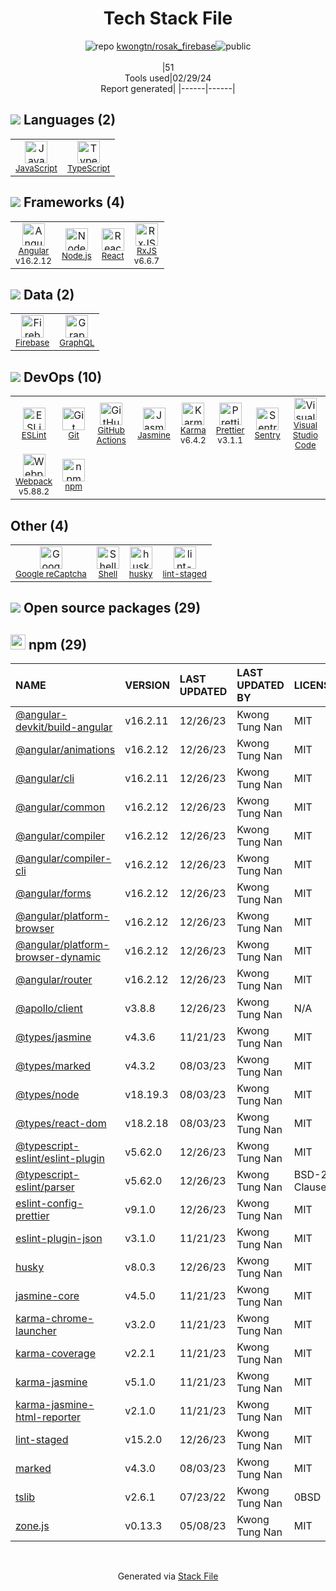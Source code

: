 <!--
&lt;--- Readme.md Snippet without images Start ---&gt;
## Tech Stack
kwongtn/rosak_firebase is built on the following main stack:

- [JavaScript](https://developer.mozilla.org/en-US/docs/Web/JavaScript) – Languages
- [TypeScript](http://www.typescriptlang.org) – Languages
- [Angular](https://angular.io) – Javascript MVC Frameworks
- [Node.js](http://nodejs.org/) – Frameworks (Full Stack)
- [React](https://reactjs.org/) – Javascript UI Libraries
- [RxJS](http://reactivex.io/rxjs/) – Concurrency Frameworks
- [Firebase](https://firebase.google.com/) – Realtime Backend / API
- [GraphQL](http://graphql.org/) – Query Languages
- [ESLint](http://eslint.org/) – Code Review
- [GitHub Actions](https://github.com/features/actions) – Continuous Integration
- [Jasmine](http://jasmine.github.io/) – Javascript Testing Framework
- [Karma](http://karma-runner.github.io/) – Browser Testing
- [Prettier](https://prettier.io/) – Code Review
- [Sentry](https://sentry.io/welcome/?utm_source=stackshare&utm_medium=link&utm_campaign=profile) – Exception Monitoring
- [Visual Studio Code](https://code.visualstudio.com/) – Text Editor
- [Webpack](http://webpack.js.org) – JS Build Tools / JS Task Runners
- [Google reCaptcha](https://www.google.com/recaptcha/intro/index.html) – Bot Detection
- [Shell](https://en.wikipedia.org/wiki/Shell_script) – Shells

Full tech stack [here](/techstack.md)

&lt;--- Readme.md Snippet without images End ---&gt;

&lt;--- Readme.md Snippet with images Start ---&gt;
## Tech Stack
kwongtn/rosak_firebase is built on the following main stack:

- <img width='25' height='25' src='https://img.stackshare.io/service/1209/javascript.jpeg' alt='JavaScript'/> [JavaScript](https://developer.mozilla.org/en-US/docs/Web/JavaScript) – Languages
- <img width='25' height='25' src='https://img.stackshare.io/service/1612/bynNY5dJ.jpg' alt='TypeScript'/> [TypeScript](http://www.typescriptlang.org) – Languages
- <img width='25' height='25' src='https://img.stackshare.io/service/3745/cb8U-gL6_400x400.jpg' alt='Angular'/> [Angular](https://angular.io) – Javascript MVC Frameworks
- <img width='25' height='25' src='https://img.stackshare.io/service/1011/n1JRsFeB_400x400.png' alt='Node.js'/> [Node.js](http://nodejs.org/) – Frameworks (Full Stack)
- <img width='25' height='25' src='https://img.stackshare.io/service/1020/OYIaJ1KK.png' alt='React'/> [React](https://reactjs.org/) – Javascript UI Libraries
- <img width='25' height='25' src='https://img.stackshare.io/service/1796/984368.png' alt='RxJS'/> [RxJS](http://reactivex.io/rxjs/) – Concurrency Frameworks
- <img width='25' height='25' src='https://img.stackshare.io/service/116/cZLxNFZS.jpg' alt='Firebase'/> [Firebase](https://firebase.google.com/) – Realtime Backend / API
- <img width='25' height='25' src='https://img.stackshare.io/service/3820/12972006.png' alt='GraphQL'/> [GraphQL](http://graphql.org/) – Query Languages
- <img width='25' height='25' src='https://img.stackshare.io/service/3337/Q4L7Jncy.jpg' alt='ESLint'/> [ESLint](http://eslint.org/) – Code Review
- <img width='25' height='25' src='https://img.stackshare.io/service/11563/actions.png' alt='GitHub Actions'/> [GitHub Actions](https://github.com/features/actions) – Continuous Integration
- <img width='25' height='25' src='https://img.stackshare.io/service/831/7c0b595409af531b9cdeb07f8c513e8b.png' alt='Jasmine'/> [Jasmine](http://jasmine.github.io/) – Javascript Testing Framework
- <img width='25' height='25' src='https://img.stackshare.io/service/1420/TidYGd6a.png' alt='Karma'/> [Karma](http://karma-runner.github.io/) – Browser Testing
- <img width='25' height='25' src='https://img.stackshare.io/service/7035/default_66f265943abed56bcdbfca1c866a4261b1fbb063.jpg' alt='Prettier'/> [Prettier](https://prettier.io/) – Code Review
- <img width='25' height='25' src='https://img.stackshare.io/service/191/default_9262326592c97828a2a4299dec085a3674dd05f4.png' alt='Sentry'/> [Sentry](https://sentry.io/welcome/?utm_source=stackshare&utm_medium=link&utm_campaign=profile) – Exception Monitoring
- <img width='25' height='25' src='https://img.stackshare.io/service/4202/Visual_Studio_Code_logo.png' alt='Visual Studio Code'/> [Visual Studio Code](https://code.visualstudio.com/) – Text Editor
- <img width='25' height='25' src='https://img.stackshare.io/service/1682/IMG_4636.PNG' alt='Webpack'/> [Webpack](http://webpack.js.org) – JS Build Tools / JS Task Runners
- <img width='25' height='25' src='https://img.stackshare.io/service/4482/dVHQiE0t_400x400.png' alt='Google reCaptcha'/> [Google reCaptcha](https://www.google.com/recaptcha/intro/index.html) – Bot Detection
- <img width='25' height='25' src='https://img.stackshare.io/service/4631/default_c2062d40130562bdc836c13dbca02d318205a962.png' alt='Shell'/> [Shell](https://en.wikipedia.org/wiki/Shell_script) – Shells

Full tech stack [here](/techstack.md)

&lt;--- Readme.md Snippet with images End ---&gt;
-->
<div align="center">

# Tech Stack File

![](https://img.stackshare.io/repo.svg "repo") [kwongtn/rosak_firebase](https://github.com/kwongtn/rosak_firebase)![](https://img.stackshare.io/public_badge.svg "public")
<br/><br/>
|51<br/>Tools used|02/29/24 <br/>Report generated|
|------|------|

</div>

## <img src='https://img.stackshare.io/languages.svg'/> Languages (2)

<table><tr>
  <td align='center'>
  <img width='36' height='36' src='https://img.stackshare.io/service/1209/javascript.jpeg' alt='JavaScript'>
  <br>
  <sub><a href="https://developer.mozilla.org/en-US/docs/Web/JavaScript">JavaScript</a></sub>
  <br>
  <sub></sub>
</td>

<td align='center'>
  <img width='36' height='36' src='https://img.stackshare.io/service/1612/bynNY5dJ.jpg' alt='TypeScript'>
  <br>
  <sub><a href="http://www.typescriptlang.org">TypeScript</a></sub>
  <br>
  <sub></sub>
</td>

</tr>
</table>

## <img src='https://img.stackshare.io/frameworks.svg'/> Frameworks (4)

<table><tr>
  <td align='center'>
  <img width='36' height='36' src='https://img.stackshare.io/service/3745/cb8U-gL6_400x400.jpg' alt='Angular'>
  <br>
  <sub><a href="https://angular.io">Angular</a></sub>
  <br>
  <sub>v16.2.12</sub>
</td>

<td align='center'>
  <img width='36' height='36' src='https://img.stackshare.io/service/1011/n1JRsFeB_400x400.png' alt='Node.js'>
  <br>
  <sub><a href="http://nodejs.org/">Node.js</a></sub>
  <br>
  <sub></sub>
</td>

<td align='center'>
  <img width='36' height='36' src='https://img.stackshare.io/service/1020/OYIaJ1KK.png' alt='React'>
  <br>
  <sub><a href="https://reactjs.org/">React</a></sub>
  <br>
  <sub></sub>
</td>

<td align='center'>
  <img width='36' height='36' src='https://img.stackshare.io/service/1796/984368.png' alt='RxJS'>
  <br>
  <sub><a href="http://reactivex.io/rxjs/">RxJS</a></sub>
  <br>
  <sub>v6.6.7</sub>
</td>

</tr>
</table>

## <img src='https://img.stackshare.io/databases.svg'/> Data (2)

<table><tr>
  <td align='center'>
  <img width='36' height='36' src='https://img.stackshare.io/service/116/cZLxNFZS.jpg' alt='Firebase'>
  <br>
  <sub><a href="https://firebase.google.com/">Firebase</a></sub>
  <br>
  <sub></sub>
</td>

<td align='center'>
  <img width='36' height='36' src='https://img.stackshare.io/service/3820/12972006.png' alt='GraphQL'>
  <br>
  <sub><a href="http://graphql.org/">GraphQL</a></sub>
  <br>
  <sub></sub>
</td>

</tr>
</table>

## <img src='https://img.stackshare.io/devops.svg'/> DevOps (10)

<table><tr>
  <td align='center'>
  <img width='36' height='36' src='https://img.stackshare.io/service/3337/Q4L7Jncy.jpg' alt='ESLint'>
  <br>
  <sub><a href="http://eslint.org/">ESLint</a></sub>
  <br>
  <sub></sub>
</td>

<td align='center'>
  <img width='36' height='36' src='https://img.stackshare.io/service/1046/git.png' alt='Git'>
  <br>
  <sub><a href="http://git-scm.com/">Git</a></sub>
  <br>
  <sub></sub>
</td>

<td align='center'>
  <img width='36' height='36' src='https://img.stackshare.io/service/11563/actions.png' alt='GitHub Actions'>
  <br>
  <sub><a href="https://github.com/features/actions">GitHub Actions</a></sub>
  <br>
  <sub></sub>
</td>

<td align='center'>
  <img width='36' height='36' src='https://img.stackshare.io/service/831/7c0b595409af531b9cdeb07f8c513e8b.png' alt='Jasmine'>
  <br>
  <sub><a href="http://jasmine.github.io/">Jasmine</a></sub>
  <br>
  <sub></sub>
</td>

<td align='center'>
  <img width='36' height='36' src='https://img.stackshare.io/service/1420/TidYGd6a.png' alt='Karma'>
  <br>
  <sub><a href="http://karma-runner.github.io/">Karma</a></sub>
  <br>
  <sub>v6.4.2</sub>
</td>

<td align='center'>
  <img width='36' height='36' src='https://img.stackshare.io/service/7035/default_66f265943abed56bcdbfca1c866a4261b1fbb063.jpg' alt='Prettier'>
  <br>
  <sub><a href="https://prettier.io/">Prettier</a></sub>
  <br>
  <sub>v3.1.1</sub>
</td>

<td align='center'>
  <img width='36' height='36' src='https://img.stackshare.io/service/191/default_9262326592c97828a2a4299dec085a3674dd05f4.png' alt='Sentry'>
  <br>
  <sub><a href="https://sentry.io/welcome/?utm_source=stackshare&utm_medium=link&utm_campaign=profile">Sentry</a></sub>
  <br>
  <sub></sub>
</td>

<td align='center'>
  <img width='36' height='36' src='https://img.stackshare.io/service/4202/Visual_Studio_Code_logo.png' alt='Visual Studio Code'>
  <br>
  <sub><a href="https://code.visualstudio.com/">Visual Studio Code</a></sub>
  <br>
  <sub></sub>
</td>

</tr>
<tr>
  <td align='center'>
  <img width='36' height='36' src='https://img.stackshare.io/service/1682/IMG_4636.PNG' alt='Webpack'>
  <br>
  <sub><a href="http://webpack.js.org">Webpack</a></sub>
  <br>
  <sub>v5.88.2</sub>
</td>

<td align='center'>
  <img width='36' height='36' src='https://img.stackshare.io/service/1120/lejvzrnlpb308aftn31u.png' alt='npm'>
  <br>
  <sub><a href="https://www.npmjs.com/">npm</a></sub>
  <br>
  <sub></sub>
</td>

</tr>
</table>

## Other (4)

<table><tr>
  <td align='center'>
  <img width='36' height='36' src='https://img.stackshare.io/service/4482/dVHQiE0t_400x400.png' alt='Google reCaptcha'>
  <br>
  <sub><a href="https://www.google.com/recaptcha/intro/index.html">Google reCaptcha</a></sub>
  <br>
  <sub></sub>
</td>

<td align='center'>
  <img width='36' height='36' src='https://img.stackshare.io/service/4631/default_c2062d40130562bdc836c13dbca02d318205a962.png' alt='Shell'>
  <br>
  <sub><a href="https://en.wikipedia.org/wiki/Shell_script">Shell</a></sub>
  <br>
  <sub></sub>
</td>

<td align='center'>
  <img width='36' height='36' src='https://img.stackshare.io/service/9527/5502029.jpeg' alt='husky'>
  <br>
  <sub><a href="https://github.com/typicode/husky">husky</a></sub>
  <br>
  <sub></sub>
</td>

<td align='center'>
  <img width='36' height='36' src='https://img.stackshare.io/service/10577/11071.jpeg' alt='lint-staged'>
  <br>
  <sub><a href="https://github.com/okonet/lint-staged">lint-staged</a></sub>
  <br>
  <sub></sub>
</td>

</tr>
</table>

## <img src='https://img.stackshare.io/group.svg' /> Open source packages (29)</h2>

## <img width='24' height='24' src='https://img.stackshare.io/service/1120/lejvzrnlpb308aftn31u.png'/> npm (29)

| NAME                                                                                         | VERSION  | LAST UPDATED | LAST UPDATED BY | LICENSE      | VULNERABILITIES |
| :------------------------------------------------------------------------------------------- | :------- | :----------- | :-------------- | :----------- | :-------------- |
| [@angular-devkit/build-angular](https://www.npmjs.com/@angular-devkit/build-angular)         | v16.2.11 | 12/26/23     | Kwong Tung Nan  | MIT          | N/A             |
| [@angular/animations](https://www.npmjs.com/@angular/animations)                             | v16.2.12 | 12/26/23     | Kwong Tung Nan  | MIT          | N/A             |
| [@angular/cli](https://www.npmjs.com/@angular/cli)                                           | v16.2.11 | 12/26/23     | Kwong Tung Nan  | MIT          | N/A             |
| [@angular/common](https://www.npmjs.com/@angular/common)                                     | v16.2.12 | 12/26/23     | Kwong Tung Nan  | MIT          | N/A             |
| [@angular/compiler](https://www.npmjs.com/@angular/compiler)                                 | v16.2.12 | 12/26/23     | Kwong Tung Nan  | MIT          | N/A             |
| [@angular/compiler-cli](https://www.npmjs.com/@angular/compiler-cli)                         | v16.2.12 | 12/26/23     | Kwong Tung Nan  | MIT          | N/A             |
| [@angular/forms](https://www.npmjs.com/@angular/forms)                                       | v16.2.12 | 12/26/23     | Kwong Tung Nan  | MIT          | N/A             |
| [@angular/platform-browser](https://www.npmjs.com/@angular/platform-browser)                 | v16.2.12 | 12/26/23     | Kwong Tung Nan  | MIT          | N/A             |
| [@angular/platform-browser-dynamic](https://www.npmjs.com/@angular/platform-browser-dynamic) | v16.2.12 | 12/26/23     | Kwong Tung Nan  | MIT          | N/A             |
| [@angular/router](https://www.npmjs.com/@angular/router)                                     | v16.2.12 | 12/26/23     | Kwong Tung Nan  | MIT          | N/A             |
| [@apollo/client](https://www.npmjs.com/@apollo/client)                                       | v3.8.8   | 12/26/23     | Kwong Tung Nan  | N/A          | N/A             |
| [@types/jasmine](https://www.npmjs.com/@types/jasmine)                                       | v4.3.6   | 11/21/23     | Kwong Tung Nan  | MIT          | N/A             |
| [@types/marked](https://www.npmjs.com/@types/marked)                                         | v4.3.2   | 08/03/23     | Kwong Tung Nan  | MIT          | N/A             |
| [@types/node](https://www.npmjs.com/@types/node)                                             | v18.19.3 | 08/03/23     | Kwong Tung Nan  | MIT          | N/A             |
| [@types/react-dom](https://www.npmjs.com/@types/react-dom)                                   | v18.2.18 | 08/03/23     | Kwong Tung Nan  | MIT          | N/A             |
| [@typescript-eslint/eslint-plugin](https://www.npmjs.com/@typescript-eslint/eslint-plugin)   | v5.62.0  | 12/26/23     | Kwong Tung Nan  | MIT          | N/A             |
| [@typescript-eslint/parser](https://www.npmjs.com/@typescript-eslint/parser)                 | v5.62.0  | 12/26/23     | Kwong Tung Nan  | BSD-2-Clause | N/A             |
| [eslint-config-prettier](https://www.npmjs.com/eslint-config-prettier)                       | v9.1.0   | 12/26/23     | Kwong Tung Nan  | MIT          | N/A             |
| [eslint-plugin-json](https://www.npmjs.com/eslint-plugin-json)                               | v3.1.0   | 11/21/23     | Kwong Tung Nan  | MIT          | N/A             |
| [husky](https://www.npmjs.com/husky)                                                         | v8.0.3   | 12/26/23     | Kwong Tung Nan  | MIT          | N/A             |
| [jasmine-core](https://www.npmjs.com/jasmine-core)                                           | v4.5.0   | 11/21/23     | Kwong Tung Nan  | MIT          | N/A             |
| [karma-chrome-launcher](https://www.npmjs.com/karma-chrome-launcher)                         | v3.2.0   | 11/21/23     | Kwong Tung Nan  | MIT          | N/A             |
| [karma-coverage](https://www.npmjs.com/karma-coverage)                                       | v2.2.1   | 11/21/23     | Kwong Tung Nan  | MIT          | N/A             |
| [karma-jasmine](https://www.npmjs.com/karma-jasmine)                                         | v5.1.0   | 11/21/23     | Kwong Tung Nan  | MIT          | N/A             |
| [karma-jasmine-html-reporter](https://www.npmjs.com/karma-jasmine-html-reporter)             | v2.1.0   | 11/21/23     | Kwong Tung Nan  | MIT          | N/A             |
| [lint-staged](https://www.npmjs.com/lint-staged)                                             | v15.2.0  | 12/26/23     | Kwong Tung Nan  | MIT          | N/A             |
| [marked](https://www.npmjs.com/marked)                                                       | v4.3.0   | 08/03/23     | Kwong Tung Nan  | MIT          | N/A             |
| [tslib](https://www.npmjs.com/tslib)                                                         | v2.6.1   | 07/23/22     | Kwong Tung Nan  | 0BSD         | N/A             |
| [zone.js](https://www.npmjs.com/zone.js)                                                     | v0.13.3  | 05/08/23     | Kwong Tung Nan  | MIT          | N/A             |

<br/>
<div align='center'>

Generated via [Stack File](https://github.com/marketplace/stack-file)
